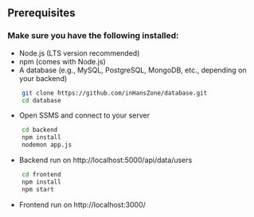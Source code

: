 ## Prerequisites
### Make sure you have the following installed:
* Node.js (LTS version recommended)
* npm (comes with Node.js)
* A database (e.g., MySQL, PostgreSQL, MongoDB, etc., depending on your backend)


```bash
    git clone https://github.com/inHansZone/database.git
    cd database
```
* Open SSMS and connect to your server
  
```bash
    cd backend
    npm install
    nodemon app.js
```
* Backend run on http://localhost:5000/api/data/users
```bash
    cd frontend
    npm install
    npm start
```
* Frontend run on http://localhost:3000/
